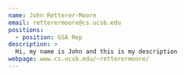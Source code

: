 ```yaml
---
name: John Retterer-Moore
email: retterermoore@cs.ucsb.edu
positions:
  - position: GSA Rep
description: >
  Hi, my name is John and this is my description
webpage: www.cs.ucsb.edu/~retterermoore/
---
```

